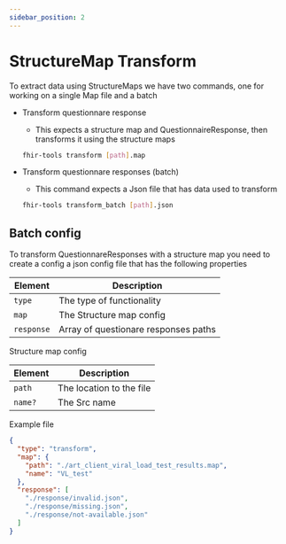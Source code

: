 ```yaml
---
sidebar_position: 2
---
```


# StructureMap Transform

To extract data using StructureMaps we have two commands, one for working on a single Map file and a batch

- Transform questionnare response
  - This expects a structure map and QuestionnaireResponse, then transforms it using the structure maps
  ```bash
  fhir-tools transform [path].map
  ```
- Transform questionnare responses (batch)

  - This command expects a Json file that has data used to transform

  ```bash
  fhir-tools transform_batch [path].json
  ```

## Batch config

To transform QuestionnareResponses with a structure map you need to create a config a json config file that has the following properties

| Element    | Description                          |
| ---------- | ------------------------------------ |
| `type`     | The type of functionality            |
| `map`      | The Structure map config             |
| `response` | Array of questionare responses paths |

Structure map config

| Element | Description              |
| ------- | ------------------------ |
| `path`  | The location to the file |
| `name?` | The Src name             |

Example file

```json
{
  "type": "transform",
  "map": {
    "path": "./art_client_viral_load_test_results.map",
    "name": "VL_test"
  },
  "response": [
    "./response/invalid.json",
    "./response/missing.json",
    "./response/not-available.json"
  ]
}
```
